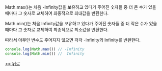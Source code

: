 Math.max()는 처음 -Infinity값을 보유하고 있다가 주어진 숫자들 중 더 큰 수가 있을때마다 그 숫자로 교체하여 최종적으로 최대값을 반환한다.

Math.min()는 처음 Infinity값을 보유하고 있다가 주어진 숫자들 중 더 작은 수가 있을때마다 그 숫자로 교체하여 최종적으로 최소값을 반환한다.

따라서 아무런 변수도 주어지지 않으면 각각 -Infinity와 Infinity를 반환한다.

```js
console.log(Math.max()) // -Infinity
console.log(Math.min()) //  Infinity
```


[<= 뒤로](JSindex.md)
